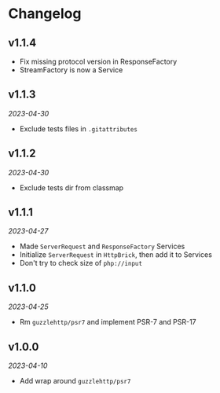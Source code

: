 # Changelog

## v1.1.4

- Fix missing protocol version in ResponseFactory
- StreamFactory is now a Service

## v1.1.3

*2023-04-30*

- Exclude tests files in `.gitattributes`

## v1.1.2

*2023-04-30*

- Exclude tests dir from classmap

## v1.1.1

*2023-04-27*

- Made `ServerRequest` and `ResponseFactory` Services
- Initialize `ServerRequest` in `HttpBrick`, then add it to Services
- Don't try to check size of `php://input`

## v1.1.0

*2023-04-25*

- Rm `guzzlehttp/psr7` and implement PSR-7 and PSR-17

## v1.0.0

*2023-04-10*

- Add wrap around `guzzlehttp/psr7`
